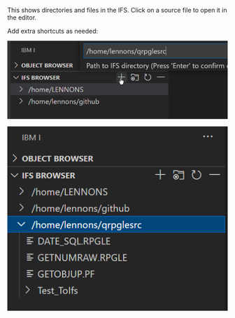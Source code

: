 This shows directories and files in the IFS.  Click on a source file to open it in the editor.

Add extra shortcuts as needed:

![Add shortcut](../../assets/BrowserIFS_01.png)

![Shortcuts added](../../assets/BrowserIFS_02.png)